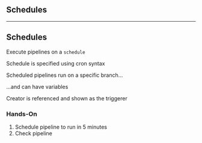 <!-- .slide: id="gitlab_schedules" class="vertical-center" -->

<i class="fa-duotone fa-calendar-clock fa-8x fa-duotone-colors" style="float: right; color: grey;"></i>

## Schedules

---

## Schedules

Execute pipelines on a `schedule` [](https://docs.gitlab.com/ee/ci/pipelines/schedules.html)

Schedule is specified using cron syntax <i class="fa-duotone fa-face-hand-peeking fa-duotone-colors"></i>

Scheduled pipelines run on a specific branch...

...and can have variables

Creator is referenced and shown as the triggerer

### Hands-On

1. Schedule pipeline to run in 5 minutes
1. Check pipeline
